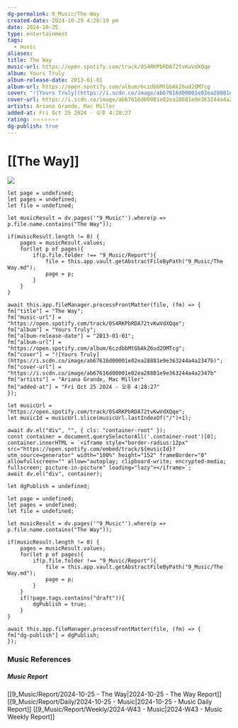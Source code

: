 ```yaml
---
dg-permalink: 9_Music/The-Way
created-date: 2024-10-25 4:28:19 pm
date: 2024-10-25
type: entertainment
tags:
  - music
aliases: 
title: The Way
music-url: https://open.spotify.com/track/0S4RKPbRDA72tvKwVdXQqe
album: Yours Truly
album-release-date: 2013-01-01
album-url: https://open.spotify.com/album/6czdbbMtGbAkZ6ud2OMTcg
cover: "![Yours Truly](https://i.scdn.co/image/ab67616d00001e02ea28881e9e363244a4a2347b)"
cover-url: https://i.scdn.co/image/ab67616d00001e02ea28881e9e363244a4a2347b
artists: Ariana Grande, Mac Miller
added-at: Fri Oct 25 2024 - 오후 4:28:27
rating: ⭐⭐⭐⭐⭐⭐⭐
dg-publish: true
---
```

# [[The Way]]
![](https://i.scdn.co/image/ab67616d00001e02ea28881e9e363244a4a2347b)

```dataviewjs
let page = undefined;
let pages = undefined;
let file = undefined;

let musicResult = dv.pages('"9_Music"').where(p => p.file.name.contains("The Way"));

if(musicResult.length != 0) {
	pages = musicResult.values;
	for(let p of pages){
		if(p.file.folder !== "9_Music/Report"){
			file = this.app.vault.getAbstractFileByPath("9_Music/The Way.md");
			page = p;
		}
	}
}

await this.app.fileManager.processFrontMatter(file, (fm) => {
fm["title"] = "The Way";
fm["music-url"] = "https://open.spotify.com/track/0S4RKPbRDA72tvKwVdXQqe";
fm["album"] = "Yours Truly";
fm["album-release-date"] = "2013-01-01";
fm["album-url"] = "https://open.spotify.com/album/6czdbbMtGbAkZ6ud2OMTcg";
fm["cover"] = "![Yours Truly](https://i.scdn.co/image/ab67616d00001e02ea28881e9e363244a4a2347b)";
fm["cover-url"] = "https://i.scdn.co/image/ab67616d00001e02ea28881e9e363244a4a2347b"
fm["artists"] = "Ariana Grande, Mac Miller"
fm["added-at"] = "Fri Oct 25 2024 - 오후 4:28:27"
});
```
```dataviewjs
let musicUrl = "https://open.spotify.com/track/0S4RKPbRDA72tvKwVdXQqe";
let musicId = musicUrl.slice(musicUrl.lastIndexOf("/")+1);  

await dv.el("div", "", { cls: "container-root" });
const container = document.querySelectorAll('.container-root')[0];
container.innerHTML = `<iframe style="border-radius:12px" src="https://open.spotify.com/embed/track/${musicId}?utm_source=generator" width="100%" height="152" frameBorder="0" allowfullscreen="" allow="autoplay; clipboard-write; encrypted-media; fullscreen; picture-in-picture" loading="lazy"></iframe>`;
await dv.el("div", container);		
```

```dataviewjs
let dgPublish = undefined;

let page = undefined;
let pages = undefined;
let file = undefined;

let musicResult = dv.pages('"9_Music"').where(p => p.file.name.contains("The Way"));

if(musicResult.length != 0) {
	pages = musicResult.values;
	for(let p of pages){
		if(p.file.folder !== "9_Music/Report"){
			file = this.app.vault.getAbstractFileByPath("9_Music/The Way.md");
			page = p;
		}
	}
	if(!page.tags.contains("draft")){
		dgPublish = true;
	}
}

await this.app.fileManager.processFrontMatter(file, (fm) => {
fm["dg-publish"] = dgPublish;
});
```


### Music References
##### Music Report
[[9_Music/Report/2024-10-25 - The Way|2024-10-25 - The Way Report]]
[[9_Music/Report/Daily/2024-10-25 - Music|2024-10-25 - Music Daily Report]]
[[9_Music/Report/Weekly/2024-W43 - Music|2024-W43 - Music Weekly Report]]





